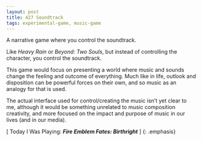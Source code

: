 ```yaml
---
layout: post
title: 427 Soundtrack
tags: experimental-game, music-game
---
```

A narrative game where you control the soundtrack.

Like *Heavy Rain* or *Beyond: Two Souls*, but instead of controlling the character, you control the soundtrack.

This game would focus on presenting a world where music and sounds change the feeling and outcome of everything.  Much like in life, outlook and disposition can be powerful forces on their own, and so music as an analogy for that is used.

The actual interface used for control/creating the music isn’t yet clear to me, although it would be something unrelated to music composition creativity, and more focused on the impact and purpose of music in our lives (and in our media).

[ Today I Was Playing: ***Fire Emblem Fates: Birthright*** ]
{: .emphasis}